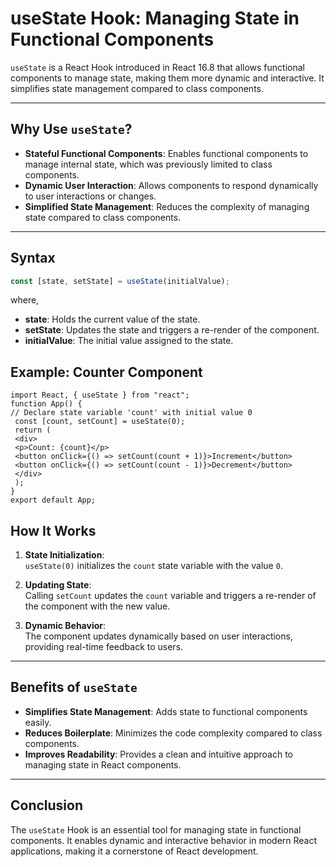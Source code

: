 # useState Hook: Managing State in Functional Components

`useState` is a React Hook introduced in React 16.8 that allows functional components to manage state, making them more dynamic and interactive. It simplifies state management compared to class components.

---

## Why Use `useState`?

- **Stateful Functional Components**: Enables functional components to manage internal state, which was previously limited to class components.
- **Dynamic User Interaction**: Allows components to respond dynamically to user interactions or changes.
- **Simplified State Management**: Reduces the complexity of managing state compared to class components.

---

## Syntax

```javascript
const [state, setState] = useState(initialValue);
```
where,
- **state**: Holds the current value of the state.
- **setState**: Updates the state and triggers a re-render of the component.
- **initialValue**: The initial value assigned to the state.

##  Example: Counter Component

```
import React, { useState } from "react";
function App() {
// Declare state variable 'count' with initial value 0
 const [count, setCount] = useState(0); 
 return (
 <div>
 <p>Count: {count}</p>
 <button onClick={() => setCount(count + 1)}>Increment</button>
 <button onClick={() => setCount(count - 1)}>Decrement</button>
 </div>
 );
}
export default App;

```
## How It Works

1. **State Initialization**:  
   `useState(0)` initializes the `count` state variable with the value `0`.

2. **Updating State**:  
   Calling `setCount` updates the `count` variable and triggers a re-render of the component with the new value.

3. **Dynamic Behavior**:  
   The component updates dynamically based on user interactions, providing real-time feedback to users.

---

## Benefits of `useState`

- **Simplifies State Management**: Adds state to functional components easily.  
- **Reduces Boilerplate**: Minimizes the code complexity compared to class components.  
- **Improves Readability**: Provides a clean and intuitive approach to managing state in React components.

---

## Conclusion

The `useState` Hook is an essential tool for managing state in functional components. It enables dynamic and interactive behavior in modern React applications, making it a cornerstone of React development.
